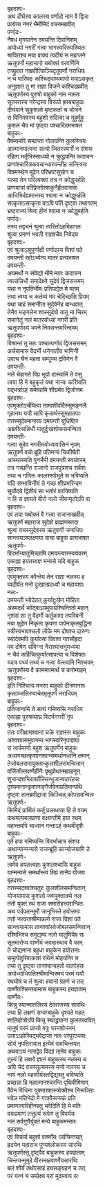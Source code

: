 बृहदश्वः-  
अथ दीर्घस्य कालस्य पर्णादो नाम वै द्विजः  
प्रत्येत्य नगरं भैमीमिदं वचनमब्रवीत्  
पर्णादः-  
नैषधं मृगयानेन दमयन्ति दिवानिशम्  
अयोध्यां नगरीं गत्वा भागस्वरिरुपस्थितः  
श्रावितश्च मया वाक्यं त्वदीयं स महाजने  
ऋतुपर्णो महाभागो यथोक्तं वरवर्णिनि  
तच्छ्रुत्वा नाब्रवीत्किञ्चिदृतुपर्णो नराधिपः  
न च पारिषदः कश्चिद्भाष्यमाणो मयाऽसकृत्  
अनुज्ञातं तु मां राज्ञा विजने कश्चिदब्रवीत्  
ऋतुपर्णस्य पुरुषो बाहुको नाम नामतः  
सूतस्तस्य नरेन्द्रस्य विरूपो ह्रस्वबाहुकः  
दीर्घयाने सुकुशलो मृष्टकर्ता च भोजने  
स विनिःश्वस्य बहुशो रुदित्वा च मुहुर्मुहुः  
कुशलं चैव मां पृष्ट्वा पश्चादिदमभाषत  
बाहुकः-  
वैषम्यमपि सम्प्राप्ता गोपायन्ति कुलस्त्रियः  
आत्मानमात्मना सत्यो जितस्स्वर्गो न संशयः  
रहिता भर्तृभिस्साध्व्यो न क्रुद्ध्यन्ति कदाचन  
प्राणांश्चारित्रकवचान्धारयन्तीह सत्स्त्रियः  
विषमस्थेन मूढेन परिभ्रष्टसुखेन च  
यत्सा तेन परित्यक्ता तत्र न क्रोद्धुमर्हति  
प्राणयात्रां परिप्रेप्सोश्शकुनैर्हृतवाससः  
आधिभिर्दह्यमानस्य श्यामा न क्रोद्धुमर्हति  
सत्कृताऽसत्कृता वाऽपि पतिं दृष्ट्वा तथागतम्  
भ्रष्टराज्यं श्रिया हीनं श्यामा न क्रोद्धुमर्हति  
पर्णादः-  
तस्य तद्वचनं श्रुत्वा त्वरितोऽहमिहागतः  
श्रुत्वा प्रमाणं भवती राज्ञश्चैव निवेदय  
बृहदश्वः-  
एवं श्रुत्वाऽश्रुपूर्णाक्षी पर्णादस्य विशां पते  
दमयन्ती रहोऽभ्येत्य मातरं प्रत्यभाषत  
दमयन्ती-  
अयमर्थो न संवेद्यो भीमे मातः कदाचन  
त्वत्सन्निधौ समादेक्ष्ये सुदेवं द्विजसत्तमम्  
यथा न नृपतिर्भीमः प्रतिपद्येत मे मतम्  
तथा त्वया च कर्तव्यं मम चेदिच्छसि प्रियम्  
यथा चाहं समानीता सुदेवेनेह बान्धवात्  
तेनैव मङ्गलेन श्वस्सुदेवो यातु मा चिरम्  
समानेतुं नलं मातरयोध्यां नगरीं प्रति  
ऋतुपर्णस्य भवने निवसन्तमरिन्दमम्  
बृहदश्वः-  
विश्रान्तं तु ततः पश्चात्पर्णादं द्विजसत्तमम्  
अर्चयामास वैदर्भी धनेनातीव भामिनी  
उवाच चैनं महता सम्पूज्य द्रविणेन वै  
दमयन्ती-  
नले चेहागते विप्र भूयो दास्यामि ते वसु  
त्वया हि मे बहुकृतं यथा नान्यः करिष्यति  
यद्भर्त्राऽहं समेष्यामि शीघ्रमेव द्विजोत्तम  
बृहदश्वः-  
एवमुक्तोऽर्चयित्वा तामाशीर्वादैस्सुमङ्गलैः  
गृहानथ ययौ चापि कृतार्थस्सुमहातपाः  
ततस्सुदेवमानाय्य दमयन्ती युधिष्ठिर  
अब्रवीत्सन्निधौ मातुर्दुःखशोकसमन्विता  
दमयन्ती-  
गत्वा सुदेव नगरीमयोध्यावासिनं नृपम्  
ऋतुपर्णं वचो ब्रूहि पतिमन्यं चिकीर्षती  
आस्थास्यति पुनर्भैमी दमयन्ती स्वयंवरम्  
तत्र गच्छन्ति राजानो राजपुत्राश्च सर्वशः  
तथा च गणितः कालश्श्वोभूते स भविष्यति  
यदि सम्भाविनीयं ते गच्छ शीघ्रमरिन्दम  
सूर्योदये द्वितीयं सा भर्तारं वरयिष्यति  
न हि स ज्ञायते वीरो नलो जीवन्मृतोऽपि वा  
बृहदश्वः-  
एवं तया यथोक्तं वै गत्वा राजानमब्रवीत्  
ऋतुपर्णं महाराज सुदेवो ब्राह्मणस्तदा  
श्रुत्वा वचस्सुदेवस्य ऋतुपर्णो जनाधिपः  
सान्त्वयञ्श्र्लक्ष्णया वाचा बाहुकं प्रत्यभाषत  
ऋतुपर्णः-  
विदर्भान्यातुमिच्छामि दमयन्त्यास्स्वयंवरम्  
एकाह्ना हयतत्त्वज्ञ मन्यसे यदि बाहुक  
बृहदश्वः-  
एवमुक्तस्य कौन्तेय तेन राज्ञा नलस्य ह  
व्यदीर्यत मनो दुःखात्प्रदध्यौ च महायशाः  
नलः-  
दमयन्ती भवेदेतत् कुर्याद्दुःखेन मोहिता  
अस्मदर्थे भवेद्बाऽयमुपायश्चिन्तितो महान्  
नृशंसं सा तु वैदर्भी कर्तुकामा तपस्विनी  
मया क्षुद्रेण निकृता कृपणा पापेनाकृतबुद्धिना  
स्त्रीस्वभावश्चलो लोके मम दोषश्च दारुणः  
स्यादेवमपि कुर्यात्सा विवशा गतसौहृदा  
मम दोषेण संविग्ना नैराश्यात्तनुमध्यमा  
न चैवं कर्हिचित्कुर्यात्सापत्या च विशेषतः  
यदत्र पथ्यं तथ्यं च गत्वा वेत्स्यामि निश्चयम्  
ऋतुपर्णस्य वै काममात्मार्थं च करोम्यहम्  
बृहदश्वः-  
इति निश्चित्य मनसा बाहुको दीनमानसः  
कृताञ्जलिरुवाचेदमृतुपर्णं नराधिपम्  
बाहुकः-  
प्रतिजानामि ते सत्यं गमिष्यसि नराधिप  
एकाह्ना पुरुषव्याघ्र विदर्भनगरीं नृप  
बृहदश्वः-  
ततः परीक्षामश्वानां चक्रे राज्ञस्स बाहुकः  
अश्वशालामुपागम्य भागस्वरिनृपाज्ञया  
स त्वर्यमाणो बहुश ऋतुपर्णेन बाहुकः  
अध्यगच्छत्कृशानश्वान्समर्थानध्वनि क्षमान्  
तेजोबलसमायुक्तान्कुलशीलसमन्वितान्  
वर्जिताँल्लक्षणैर्हीनैः पृथुप्रोथान्महाहनून्  
शुभान्दशभिरावर्तैस्सिन्धुजान्वातरंहसः  
दृश्यमानान्कृशानङ्गैर्जवेनाप्रतिमान्पथि  
दृष्ट्वा तानब्रवीद्राजा किञ्चित् कोपसमन्वितः  
ऋतुपर्णः-  
किमिदं प्रार्थितं कर्तुं प्रलब्धव्या हि ते वयम्  
कथमल्पबलप्राणा वक्ष्यन्तीमे हया रथम्  
महान्तमपि चाध्वानं गन्ताऽहं कथमीदृशैः  
बाहुकः-  
एते हया गमिष्यन्ति विदर्भान्नात्र संशयः  
अथान्यान्मन्यसे राजन्ब्रूहि कान्योजयामि ते  
ऋतुपर्णः-  
त्वमेव हयतत्त्वज्ञः कुशलश्चासि बाहुक  
यान्मन्यसे समर्थांस्त्वं क्षिप्रं तानेव योजय  
बृहदश्वः-  
ततस्सदश्वांश्चतुरः कुलशीलसमन्वितान्  
योजयामास कुशलो जवयुक्तान्रथे नलः  
ततो युक्तं रथं राजा समारोहत्त्वरान्वितः  
अथ पर्यपतन्भूमौ जानुभिस्ते हयोत्तमाः  
ततो नरवरश्श्रीमान्नलो राजा विशां पते  
सान्त्वयामास तानश्वांस्तेजोबलसमन्वितान्  
रश्मिभिश्च समुद्यम्य नलो यातुमियेष सः  
सूतमारोप्य वार्ष्णेयं जवमास्थाय वै परम्  
ते चोद्यमाना बहुधा बाहुकेन हयोत्तमाः  
समुत्पेतुरिवाकाशं रथिनं मोहयन्ति च  
तथा तु दृष्ट्वा तानश्वान्वहतो वातरंहसः  
अयोध्याधिपतिश्श्रीमान्विस्मयं परमं ययौ  
रथघोषं च तं श्रुत्वा हयानां ग्रहणं च तत्  
वार्ष्णेयश्चिन्तयामास बाहुकस्य हयज्ञताम्  
वार्ष्णेयः-  
किन्नु स्यान्मातलिरयं देवराजस्य सारथिः  
तथा हि लक्षणं सम्यग्बाहुके दृश्यते महत्  
शालिहोत्रोऽपि किन्नु स्याद्धयानां कुलतत्त्ववित्  
मानुषं परमं प्राप्तो वपुः परमशोभनम्  
उताऽऽहोस्विद्भवेद्राजा नलः परपुरञ्जयः  
सोयं नृपतिरायात इत्येवं समचिन्तयत्  
अथवाऽयं नलाद्वेद विद्यां तामेव बाहुकः  
तुल्यं हि लक्षये ज्ञानं बाहुकस्य नलस्य च  
अपि चेदं वचस्तुल्यमस्य मन्ये नलस्य च  
नायं नलो महावीर्यस्तद्विद्यस्तु भविष्यति  
प्रच्छन्ना हि महात्मानश्चरन्ति पृथिवीमिमाम्  
दैवेन विधिना युक्ताश्शास्त्रोक्तैश्च निरूपिताः  
भवेन्न मतिभेदो मे गात्रवैरूप्यकं प्रति  
प्रमाणात्परिहीनस्तु भवेदिति हि मे मतिः  
वयःप्रमाणं तत्तुल्यं रूपेण तु विपर्ययः  
नलं सर्वगुणैर्युक्तं मन्ये बाहुकमन्ततः  
बृहदश्वः-  
एवं विचार्य बहुशो वार्ष्णोयः पर्यचिन्तयत्  
हृदयेन महाराज पुण्यश्लोकस्य सारथिः  
ऋतुपर्णस्तु दृष्ट्वैव बाहुकस्य हयज्ञताम्  
चिन्तयन्मुमुदे वीरस्सहवार्ष्णेयसारथिः  
बलं शौर्यं तथोत्साहं हयसङ्ग्रहणं च तत्  
परं यत्नं च सम्प्रेक्ष्य परां मुदमवाप सः  
